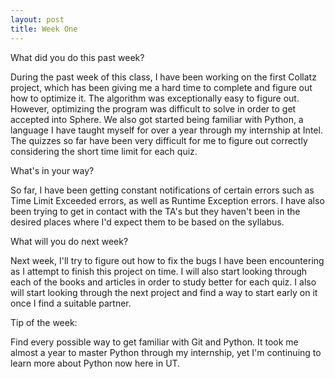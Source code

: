 ```yaml
---
layout: post
title: Week One
---
```


What did you do this past week?

During the past week of this class, I have been working on the first Collatz project, which has been giving me a hard time to complete and figure out how to optimize it. The algorithm was exceptionally easy to figure out. However, optimizing the program was difficult to solve in order to get accepted into Sphere. We also got started being familiar with Python, a language I have taught myself for over a year through my internship at Intel. The quizzes so far have been very difficult for me to figure out correctly considering the short time limit for each quiz.

What's in your way?

So far, I have been getting constant notifications of certain errors such as Time Limit Exceeded errors, as well as Runtime Exception errors. I have also been trying to get in contact with the TA's but they haven't been in the desired places where I'd expect them to be based on the syllabus.

What will you do next week?

Next week, I'll try to figure out how to fix the bugs I have been encountering as I attempt to finish this project on time. I will also start looking through each of the books and articles in order to study better for each quiz. I also will start looking through the next project and find a way to start early on it once I find a suitable partner.

Tip of the week:

Find every possible way to get familiar with Git and Python. It took me almost a year to master Python through my internship, yet I'm continuing to learn more about Python now here in UT.
